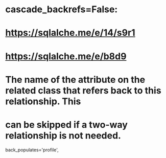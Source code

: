 # cascade_backrefs=False:
# https://sqlalche.me/e/14/s9r1
# https://sqlalche.me/e/b8d9


# The name of the attribute on the related class that refers back to this relationship. This
# can be skipped if a two-way relationship is not needed.
back_populates='profile',


